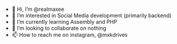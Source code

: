 - 👋 Hi, I’m @realmaxee
- 👀 I’m interested in Social Media development (primarily backend)
- 🌱 I’m currently learning Assembly and PHP
- 💞️ I’m looking to collaborate on nothing
- 📫 How to reach me on instagram, @mxkdrives

<!---
realmaxee/realmaxee is a ✨ special ✨ repository because its `README.md` (this file) appears on your GitHub profile.
You can click the Preview link to take a look at your changes.
--->
